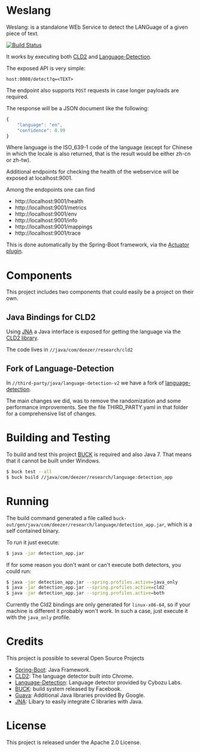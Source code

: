 Weslang
=======
Weslang: is a standalone WEb Service to detect the LANGuage of a given piece
of text.

[![Build Status](https://travis-ci.org/deezer/weslang.svg?branch=master)](https://travis-ci.org/deezer/weslang)

It works by executing both [CLD2](https://code.google.com/p/cld2/) and
[Language-Detection](https://code.google.com/p/language-detection/).

The exposed API is very simple:

```
host:8080/detect?q=<TEXT>
```

The endpoint also supports `POST` requests in case longer payloads are required.

The response will be a JSON document like the following:

```javascript
{
    "language": "en",
    "confidence": 0.99
}
```

Where language is the ISO_639-1 code of the language (except for Chinese in
which the locale is also returned, that is the result would be either zh-cn or
zh-tw).

Additional endpoints for checking the health of the webservice will be exposed
at localhost:9001.

Among the endopoints one can find

* http://localhost:9001/health
* http://localhost:9001/metrics
* http://localhost:9001/env
* http://localhost:9001/info
* http://localhost:9001/mappings
* http://localhost:9001/trace

This is done automatically by the Spring-Boot framework, via the
[Actuator plugin](http://docs.spring.io/spring-boot/docs/current-SNAPSHOT/reference/htmlsingle/#production-ready).

Components
==========

This project includes two components that could easily be a project on their
own.

Java Bindings for CLD2
----------------------
Using [JNA](https://github.com/twall/jna) a Java interface is exposed for
getting the language via the [CLD2 library](https://code.google.com/p/cld2/).

The code lives in `//java/com/deezer/research/cld2`

Fork of Language-Detection
--------------------------
In `//third-party/java/language-detection-v2` we have a fork of
[language-detection](https://code.google.com/p/language-detection/).

The main changes we did, was to remove the randomization and some performance
improvements. See the file THIRD_PARTY.yaml in that folder for a comprehensive
list of changes.

Building and Testing
====================

To build and test this project [BUCK](https://facebook.github.io/buck/) is
required and also Java 7. That means that it cannot be built under Windows.

```bash
$ buck test --all
$ buck build //java/com/deezer/research/language:detection_app
```

Running
=======

The build command generated a file called
`buck-out/gen/java/com/deezer/research/language/detection_app.jar`, which is a
self contained binary.

To run it just execute:

```bash
$ java -jar detection_app.jar
```

If for some reason you don't want or can't execute both detectors, you could
run:

```bash
$ java -jar detection_app.jar --spring.profiles.active=java_only
$ java -jar detection_app.jar --spring.profiles.active=cld2
$ java -jar detection_app.jar --spring.profiles.active=both
```

Currently the Cld2 bindings are only generated for `linux-x86-64`, so if your
machine is different it probably won't work. In such a case, just execute it
with the `java_only` profile.

Credits
=======

This project is possible to several Open Source Projects

* [Spring-Boot](http://projects.spring.io/spring-boot/): Java Framework.
* [CLD2](https://code.google.com/p/cld2/): The language detector built into Chrome.
* [Language-Detection](https://code.google.com/p/language-detection/): Language detector provided by Cybozu Labs.
* [BUCK](https://facebook.github.io/buck/): build system released by Facebook.
* [Guava](https://code.google.com/p/guava-libraries/): Additional Java libraries provided By Google.
* [JNA](https://github.com/twall/jna): Libary to easily integrate C libraries with Java.

License
=======
This project is released under the Apache 2.0 License.
